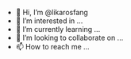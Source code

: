 - 👋 Hi, I’m @likarosfang
- 👀 I’m interested in ...
- 🌱 I’m currently learning ...
- 💞️ I’m looking to collaborate on ...
- 📫 How to reach me ...

<!---
likarosfang/likarosfang is a ✨ special ✨ repository because its `README.md` (this file) appears on your GitHub profile.
You can click the Preview link to take a look at your changes.
--->
